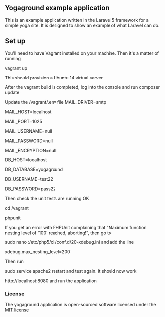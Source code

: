 ## Yogaground example application

This is an example application written in the Laravel 5 framework for a simple yoga site. It is designed to show an example of what Laravel can do.


## Set up

You'll need to have Vagrant installed on your machine. Then it's a matter of running

vagrant up

This should provision a Ubuntu 14 virtual server.

After the vagrant build is completed, log into the console and run
 composer update

Update the /vagrant/.env file
MAIL_DRIVER=smtp

MAIL_HOST=localhost

MAIL_PORT=1025

MAIL_USERNAME=null

MAIL_PASSWORD=null

MAIL_ENCRYPTION=null

DB_HOST=localhost

DB_DATABASE=yogaground

DB_USERNAME=test22

DB_PASSWORD=pass22

Then check the unit tests are running OK

cd /vagrant

phpunit

If you get an error with PHPUnit complaining that "Maximum function nesting level of '100' reached, aborting!", then go to

sudo nano :/etc/php5/cli/conf.d/20-xdebug.ini and add the line

xdebug.max_nesting_level=200

Then run

sudo service apache2 restart and test again. It should now work

http://localhost:8080
and run the application

### License

The yogaground application is open-sourced software licensed under the [MIT license](http://opensource.org/licenses/MIT)

